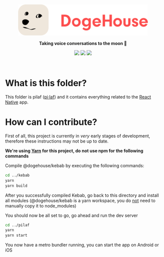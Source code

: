 <p align="center">
    <img height=100 src="https://raw.githubusercontent.com/benawad/dogehouse/staging/.redesign-assets/dogehouse_logo.svg"/>
</p>

<p align="center">
    <strong>Taking voice conversations to the moon 🚀</strong>
</p>

<p align="center">
    <img src="https://img.shields.io/github/contributors/benawad/dogehouse"/>
    <img src="https://img.shields.io/discord/810571477316403233?label=discord"/>
    <img src="https://img.shields.io/github/v/release/benawad/dogehouse"/>
</p>
<br/>

# What is this folder?

This folder is pilaf ([pi·laf](https://en.wikipedia.org/wiki/Pilaf)) and it contains everything related to the [React Native](https://reactnative.dev/) app.

# How can I contribute?

First of all, this project is currently in _very_ early stages of development, therefore these instructions may not be up to date.

**We're using [Yarn](https://yarnpkg.com/) for this project, do not use npm for the following commands**

Compile @dogehouse/kebab by executing the following commands:

```bash
cd ../kebab
yarn
yarn build
```

After you successfully compiled Kebab, go back to this directory and install all modules (@dogehouse/kebab is a yarn workspace, you do <u>not</u> need to manually copy it to node_modules)

You should now be all set to go, go ahead and run the dev server

```bash
cd ../pilaf
yarn
yarn start
```

You now have a metro bundler running, you can start the app on Android or iOS
